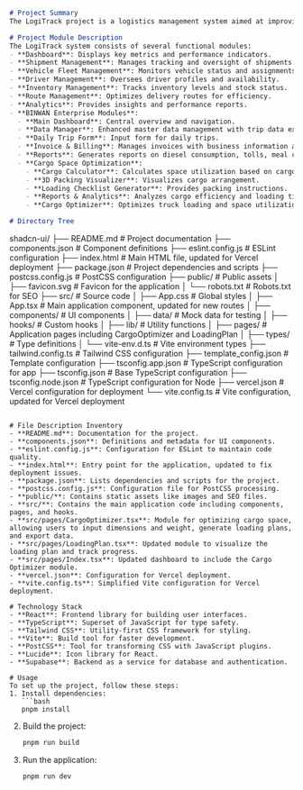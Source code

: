 ```markdown
# Project Summary
The LogiTrack project is a logistics management system aimed at improving operational efficiency for logistics companies. It features real-time shipment tracking, inventory management, route planning, and delivery scheduling to enhance customer service. The system includes a mobile application for BINWAN Enterprise, offering tools for daily trip forms, invoice billing, reporting, and a Cargo Space Optimization module optimized for mobile use with responsive design and offline capabilities.

# Project Module Description
The LogiTrack system consists of several functional modules:
- **Dashboard**: Displays key metrics and performance indicators.
- **Shipment Management**: Manages tracking and oversight of shipments.
- **Vehicle Fleet Management**: Monitors vehicle status and assignments.
- **Driver Management**: Oversees driver profiles and availability.
- **Inventory Management**: Tracks inventory levels and stock status.
- **Route Management**: Optimizes delivery routes for efficiency.
- **Analytics**: Provides insights and performance reports.
- **BINWAN Enterprise Modules**:
  - **Main Dashboard**: Central overview and navigation.
  - **Data Manager**: Enhanced master data management with trip data export.
  - **Daily Trip Form**: Input form for daily trips.
  - **Invoice & Billing**: Manages invoices with business information and bank details.
  - **Reports**: Generates reports on diesel consumption, tolls, meal costs, and maintenance.
  - **Cargo Space Optimization**:
    - **Cargo Calculator**: Calculates space utilization based on cargo dimensions and weight.
    - **3D Packing Visualizer**: Visualizes cargo arrangement.
    - **Loading Checklist Generator**: Provides packing instructions.
    - **Reports & Analytics**: Analyzes cargo efficiency and loading time.
    - **Cargo Optimizer**: Optimizes truck loading and space utilization.

# Directory Tree
```
shadcn-ui/
├── README.md                # Project documentation
├── components.json          # Component definitions
├── eslint.config.js         # ESLint configuration
├── index.html               # Main HTML file, updated for Vercel deployment
├── package.json             # Project dependencies and scripts
├── postcss.config.js        # PostCSS configuration
├── public/                  # Public assets
│   ├── favicon.svg          # Favicon for the application
│   └── robots.txt           # Robots.txt for SEO
├── src/                     # Source code
│   ├── App.css              # Global styles
│   ├── App.tsx              # Main application component, updated for new routes
│   ├── components/          # UI components
│   ├── data/                # Mock data for testing
│   ├── hooks/               # Custom hooks
│   ├── lib/                 # Utility functions
│   ├── pages/               # Application pages including CargoOptimizer and LoadingPlan
│   ├── types/               # Type definitions
│   └── vite-env.d.ts        # Vite environment types
├── tailwind.config.ts       # Tailwind CSS configuration
├── template_config.json     # Template configuration
├── tsconfig.app.json        # TypeScript configuration for app
├── tsconfig.json            # Base TypeScript configuration
├── tsconfig.node.json       # TypeScript configuration for Node
├── vercel.json              # Vercel configuration for deployment
└── vite.config.ts           # Vite configuration, updated for Vercel deployment
```

# File Description Inventory
- **README.md**: Documentation for the project.
- **components.json**: Definitions and metadata for UI components.
- **eslint.config.js**: Configuration for ESLint to maintain code quality.
- **index.html**: Entry point for the application, updated to fix deployment issues.
- **package.json**: Lists dependencies and scripts for the project.
- **postcss.config.js**: Configuration file for PostCSS processing.
- **public/**: Contains static assets like images and SEO files.
- **src/**: Contains the main application code including components, pages, and hooks.
- **src/pages/CargoOptimizer.tsx**: Module for optimizing cargo space, allowing users to input dimensions and weight, generate loading plans, and export data.
- **src/pages/LoadingPlan.tsx**: Updated module to visualize the loading plan and track progress.
- **src/pages/Index.tsx**: Updated dashboard to include the Cargo Optimizer module.
- **vercel.json**: Configuration for Vercel deployment.
- **vite.config.ts**: Simplified Vite configuration for Vercel deployment.

# Technology Stack
- **React**: Frontend library for building user interfaces.
- **TypeScript**: Superset of JavaScript for type safety.
- **Tailwind CSS**: Utility-first CSS framework for styling.
- **Vite**: Build tool for faster development.
- **PostCSS**: Tool for transforming CSS with JavaScript plugins.
- **Lucide**: Icon library for React.
- **Supabase**: Backend as a service for database and authentication.

# Usage
To set up the project, follow these steps:
1. Install dependencies:
   ```bash
   pnpm install
   ```
2. Build the project:
   ```bash
   pnpm run build
   ```
3. Run the application:
   ```bash
   pnpm run dev
   ```
